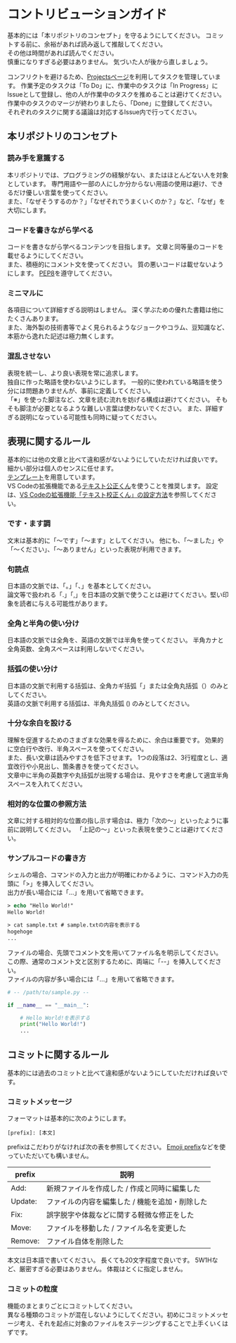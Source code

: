 # コントリビューションガイド

基本的には「本リポジトリのコンセプト」を守るようにしてください。
コミットする前に、余裕があれば読み返して推敲してください。  
その他は時間があれば読んでください。  
慎重になりすぎる必要はありません。
気づいた人が後から直しましょう。

コンフリクトを避けるため、[Projectsページ](https://github.com/Python-OC-JP/python-tutorial/projects/1)を利用してタスクを管理しています。
作業予定のタスクは「To Do」に、作業中のタスクは「In Progress」にIssueとして登録し、他の人が作業中のタスクを推めることは避けてください。  
作業中のタスクのマージが終わりましたら、「Done」に登録してください。  
それぞれのタスクに関する議論は対応するIssue内で行ってください。

## 本リポジトリのコンセプト

### 読み手を意識する

本リポジトリでは、プログラミングの経験がない、またはほとんどない人を対象としています。
専門用語や一部の人にしか分からない用語の使用は避け、できるだけ優しい言葉を使ってください。  
また、「なぜそうするのか？」「なぜそれでうまくいくのか？」など、「なぜ」を大切にします。

### コードを書きながら学べる

コードを書きながら学べるコンテンツを目指します。
文章と同等量のコードを載せるようにしてください。  
また、積極的にコメント文を使ってください。
質の悪いコードは載せないようにします。
[PEP8](https://peps.python.org/pep-0008/)を遵守してください。

### ミニマルに

各項目について詳細すぎる説明はしません。
深く学ぶための優れた書籍は他にたくさんあります。  
また、海外製の技術書等でよく見られるようなジョークやコラム、豆知識など、本筋から逸れた記述は極力無くします。

### 混乱させない

表現を統一し、より良い表現を常に追求します。  
独自に作った略語を使わないようにします。
一般的に使われている略語を使う分には問題ありませんが、事前に定義してください。  
「※」を使った脚注など、文章を読む流れを妨げる構成は避けてください。
そもそも脚注が必要となるような難しい言葉は使わないでください。
また、詳細すぎる説明になっている可能性も同時に疑ってください。

## 表現に関するルール

基本的には他の文章と比べて違和感がないようにしていただければ良いです。
細かい部分は個人のセンスに任せます。  
[テンプレート](TEMPLATE.md)を用意しています。  
VS Codeの拡張機能である[テキスト公正くん](https://marketplace.visualstudio.com/items?itemName=ICS.japanese-proofreading)を使うことを推奨します。
設定は、[VS Codeの拡張機能「テキスト校正くん」の設定方法](docs/appendix/how-to-use-text-linter-in-vs-code.md)を参照してください。

### です・ます調

文末は基本的に「〜です」「〜ます」としてください。
他にも、「〜ました」や「〜ください」、「～ありません」といった表現が利用できます。

### 句読点

日本語の文脈では、「。」「、」を基本としてください。  
論文等で扱われる「.」「,」を日本語の文脈で使うことは避けてください。堅い印象を読者に与える可能性があります。

### 全角と半角の使い分け

日本語の文脈では全角を、英語の文脈では半角を使ってください。
半角カナと全角英数、全角スペースは利用しないでください。  

### 括弧の使い分け

日本語の文脈で利用する括弧は、全角カギ括弧「」または全角丸括弧（）のみとしてください。  
英語の文脈で利用する括弧は、半角丸括弧 () のみとしてください。

### 十分な余白を設ける

理解を促進するためのさまざまな効果を得るために、余白は重要です。
効果的に空白行や改行、半角スペースを使ってください。  
また、長い文章は読みやすさを低下させます。
1つの段落は2、3行程度とし、適宜改行や小見出し、箇条書きを使ってください。  
文章中に半角の英数字や丸括弧が出現する場合は、見やすさを考慮して適宜半角スペースを入れてください。  

### 相対的な位置の参照方法

文章に対する相対的な位置の指し示す場合は、極力「次の〜」といったように事前に説明してください。
「上記の〜」といった表現を使うことは避けてください。

### サンプルコードの書き方

シェルの場合、コマンドの入力と出力が明確にわかるように、コマンド入力の先頭に「>」を挿入してください。  
出力が長い場合には「...」を用いて省略できます。

```ps
> echo "Hello World!"
Hello World!

> cat sample.txt # sample.txtの内容を表示する
hogehoge
...
```

ファイルの場合、先頭でコメント文を用いてファイル名を明示してください。
この際、通常のコメント文と区別するために、両端に「--」を挿入してください。  
ファイルの内容が多い場合には「...」を用いて省略できます。

```python
# -- /path/to/sample.py --

if __name__ == "__main__":

    # Hello World!を表示する
    print("Hello World!")
    ...
```

## コミットに関するルール

基本的には過去のコミットと比べて違和感がないようにしていただければ良いです。

### コミットメッセージ

フォーマットは基本的に次のようにします。

    [prefix]: [本文]

prefixはこだわりがなければ次の表を参照してください。
[Emoji prefix](https://gitmoji.dev/)などを使っていただいても構いません。

| prefix  | 説明                                            |
| ------- | ----------------------------------------------- |
| Add:    | 新規ファイルを作成した / 作成と同時に編集した   |
| Update: | ファイルの内容を編集した / 機能を追加・削除した |
| Fix:    | 誤字脱字や体裁などに関する軽微な修正をした      |
| Move:   | ファイルを移動した / ファイル名を変更した       |
| Remove: | ファイル自体を削除した                          |

本文は日本語で書いてください。
長くても20文字程度で良いです。
5W1Hなど、厳密すぎる必要はありません。
体裁はとくに指定しません。

### コミットの粒度

機能のまとまりごとにコミットしてください。  
異なる種類のコミットが混在しないようにしてください。初めにコミットメッセージ考え、それを起点に対象のファイルをステージングすることで上手くいくはずです。